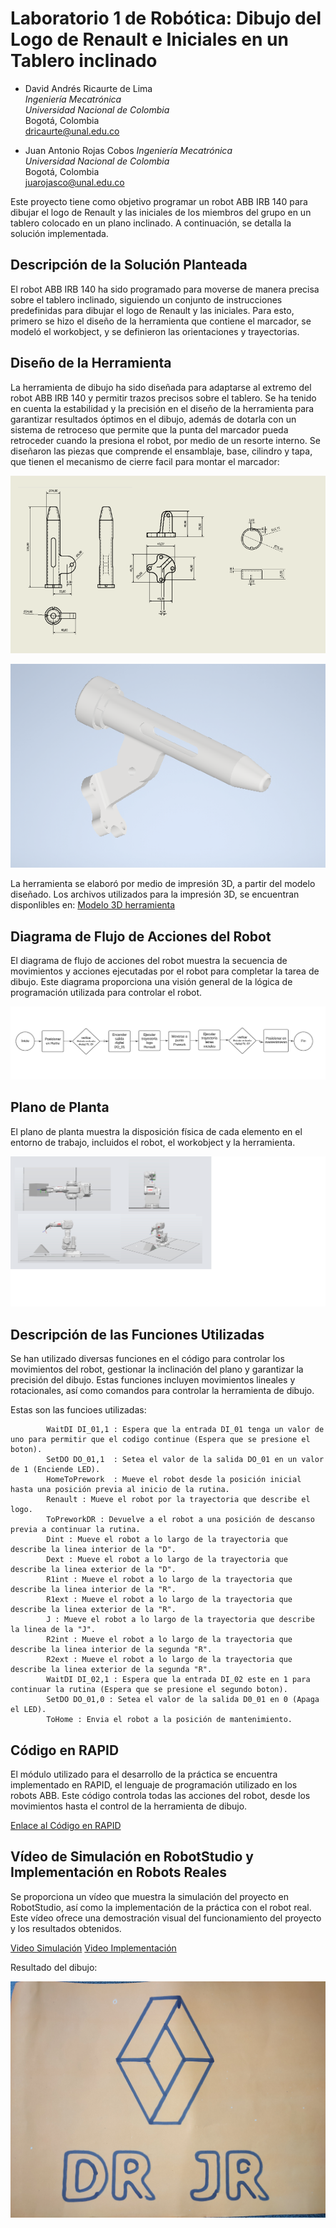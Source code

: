# Laboratorio 1 de Robótica: Dibujo del Logo de Renault e Iniciales en un Tablero inclinado

- David Andrés Ricaurte de Lima  
  *Ingeniería Mecatrónica*  
  *Universidad Nacional de Colombia*  
  Bogotá, Colombia  
  dricaurte@unal.edu.co

- Juan Antonio Rojas Cobos
  *Ingeniería Mecatrónica*  
  *Universidad Nacional de Colombia*  
  Bogotá, Colombia  
  juarojasco@unal.edu.co


Este proyecto tiene como objetivo programar un robot ABB IRB 140 para dibujar el logo de Renault y las iniciales de los miembros del grupo en un tablero colocado en un plano inclinado. A continuación, se detalla la solución implementada.

## Descripción de la Solución Planteada

El robot ABB IRB 140 ha sido programado para moverse de manera precisa sobre el tablero inclinado, siguiendo un conjunto de instrucciones predefinidas para dibujar el logo de Renault y las iniciales. Para esto, primero se hizo el diseño de la herramienta que contiene el marcador, se modeló el workobject, y se definieron las orientaciones y trayectorias.

## Diseño de la Herramienta

La herramienta de dibujo ha sido diseñada para adaptarse al extremo del robot ABB IRB 140 y permitir trazos precisos sobre el tablero. Se ha tenido en cuenta la estabilidad y la precisión en el diseño de la herramienta para garantizar resultados óptimos en el dibujo, además de dotarla con un sistema de retroceso que permite que la punta del marcador pueda retroceder cuando la presiona el robot, por medio de un resorte interno.
Se diseñaron las piezas que comprende el ensamblaje, base, cilindro y tapa, que tienen el mecanismo de cierre facil para montar el marcador:

![Plano herramienta](plano.png)

![Herramienta](herramienta.png)

La herramienta se elaboró por medio de impresión 3D, a partir del modelo diseñado. Los archivos utilizados para la impresión 3D, se encuentran disponlibles en:
[Modelo 3D herramienta](https://www.thingiverse.com/thing:6537971)

## Diagrama de Flujo de Acciones del Robot

El diagrama de flujo de acciones del robot muestra la secuencia de movimientos y acciones ejecutadas por el robot para completar la tarea de dibujo. Este diagrama proporciona una visión general de la lógica de programación utilizada para controlar el robot.

![Diagrama de Flujo de Acciones del Robot](diagramaflujo.png)

## Plano de Planta

El plano de planta muestra la disposición física de cada elemento en el entorno de trabajo, incluidos el robot, el workobject y la herramienta.

![Plano de Palnta](planom.png)

## Descripción de las Funciones Utilizadas

Se han utilizado diversas funciones en el código para controlar los movimientos del robot, gestionar la inclinación del plano y garantizar la precisión del dibujo. Estas funciones incluyen movimientos lineales y rotacionales, así como comandos para controlar la herramienta de dibujo.

Estas son las funcioes utilizadas:
```
        WaitDI DI_01,1 : Espera que la entrada DI_01 tenga un valor de uno para permitir que el codigo continue (Espera que se presione el boton).
        SetDO DO_01,1  : Setea el valor de la salida DO_01 en un valor de 1 (Enciende LED).
        HomeToPrework  : Mueve el robot desde la posición inicial hasta una posición previa al inicio de la rutina.
        Renault : Mueve el robot por la trayectoria que describe el logo.
        ToPreworkDR : Devuelve a el robot a una posición de descanso previa a continuar la rutina.
        Dint : Mueve el robot a lo largo de la trayectoria que describe la linea interior de la "D".
        Dext : Mueve el robot a lo largo de la trayectoria que describe la linea exterior de la "D".
        R1int : Mueve el robot a lo largo de la trayectoria que describe la linea interior de la "R".
        R1ext : Mueve el robot a lo largo de la trayectoria que describe la linea exterior de la "R".
        J : Mueve el robot a lo largo de la trayectoria que describe la linea de la "J".
        R2int : Mueve el robot a lo largo de la trayectoria que describe la linea interior de la segunda "R".
        R2ext : Mueve el robot a lo largo de la trayectoria que describe la linea exterior de la segunda "R".
        WaitDI DI_02,1 : Espera que la entrada DI_02 este en 1 para continuar la rutina (Espera que se presione el segundo boton).
        SetDO DO_01,0 : Setea el valor de la salida D0_01 en 0 (Apaga el LED).
        ToHome : Envia el robot a la posición de mantenimiento.

```
## Código en RAPID

El módulo utilizado para el desarrollo de la práctica se encuentra implementado en RAPID, el lenguaje de programación utilizado en los robots ABB. Este código controla todas las acciones del robot, desde los movimientos hasta el control de la herramienta de dibujo.

[Enlace al Código en RAPID](https://github.com/dricaurte29/LAB1_Robotica-2024-1/blob/1e6cc3599e96ed0de572da09085f5021eb06aef4/Module1.mod)

## Vídeo de Simulación en RobotStudio y Implementación en Robots Reales

Se proporciona un vídeo que muestra la simulación del proyecto en RobotStudio, así como la implementación de la práctica con el robot real. Este vídeo ofrece una demostración visual del funcionamiento del proyecto y los resultados obtenidos.

[Video Simulación](https://youtu.be/9bTxt7U3JFU)
[Video Implementación](https://youtu.be/6jf_3rTcXpg)

Resultado del dibujo:

![Resultado](dibujo.jpeg)




